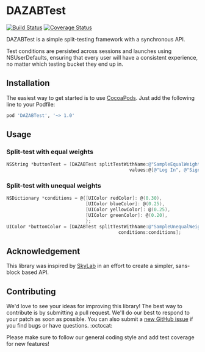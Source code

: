 DAZABTest
=========
[![Build Status](https://travis-ci.org/dasmer/DAZABTest.svg?branch=master)](https://travis-ci.org/dasmer/DAZABTest) 
[![Coverage Status](https://coveralls.io/repos/dasmer/DAZABTest/badge.png?branch=master)](https://coveralls.io/r/dasmer/DAZABTest?branch=master)

DAZABTest is a simple split-testing framework with a synchronous API.

Test conditions are persisted across sessions and launches using NSUserDefaults, ensuring that every user will have a consistent experience, no matter which testing bucket they end up in.

Installation
------------
The easiest way to get started is to use [CocoaPods](http://cocoapods.org/). Just add the following line to your Podfile:

```ruby
pod 'DAZABTest', '~> 1.0'
```

Usage
-----

### Split-test with equal weights
```objective-c
NSString *buttonText = [DAZABTest splitTestWithName:@"SampleEqualWeightTestName"
											 values:@[@"Log In", @"Sign In", @"Submit", @"Confirm"]];
```

### Split-test with unequal weights
```objective-c
NSDictionary *conditions = @{[UIColor redColor]: @(0.30),
                             [UIColor blueColor]: @(0.25),
                             [UIColor yellowColor]: @(0.25),
                             [UIColor greenColor]: @(0.20),
                             };
UIColor *buttonColor = [DAZABTest splitTestWithName:@"SampleUnequalWeightTestName"
										 conditions:conditions];
```

Acknowledgement
---------------
This library was inspired by [SkyLab](https://github.com/mattt/SkyLab) in an effort to create a simpler, sans-block based API.


Contributing
------------

We'd love to see your ideas for improving this library! The best way to contribute is by submitting a pull request. We'll do our best to respond to your patch as soon as possible. You can also submit a [new GitHub issue](https://github.com/dasmer/DAZABTest/issues/new) if you find bugs or have questions. :octocat:

Please make sure to follow our general coding style and add test coverage for new features!
